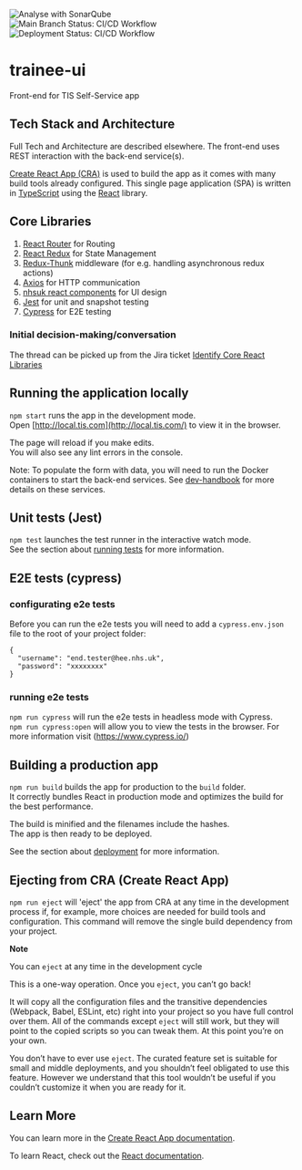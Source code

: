 ![Analyse with SonarQube](https://github.com/Health-Education-England/trainee-ui/workflows/Analyse%20with%20SonarQube/badge.svg)  
![Main Branch Status: CI/CD Workflow](https://github.com/Health-Education-England/trainee-ui/workflows/CI/CD%20Workflow/badge.svg?branch=main)  
![Deployment Status: CI/CD Workflow](https://github.com/Health-Education-England/trainee-ui/workflows/CI/CD%20Workflow/badge.svg?branch=main&event=deployment_status)

# trainee-ui

Front-end for TIS Self-Service app

## Tech Stack and Architecture

Full Tech and Architecture are described elsewhere. The front-end uses REST interaction with the back-end service(s).

[Create React App (CRA)](https://create-react-app.dev/) is used to build the app as it comes with many build tools already configured.
This single page application (SPA) is written in [TypeScript](https://www.typescriptlang.org/) using the [React](https://reactjs.org/) library.

## Core Libraries

1. [React Router](https://reactrouter.com/) for Routing
2. [React Redux](https://react-redux.js.org/) for State Management
3. [Redux-Thunk](https://github.com/reduxjs/redux-thunk) middleware (for e.g. handling asynchronous redux actions)
4. [Axios](https://github.com/axios/axios) for HTTP communication
5. [nhsuk react components](https://github.com/NHSDigital/nhsuk-react-components/releases/tag/v1.2.0) for UI design
6. [Jest](https://jestjs.io/) for unit and snapshot testing
7. [Cypress](https://www.cypress.io/) for E2E testing

### Initial decision-making/conversation

The thread can be picked up from the Jira ticket [Identify Core React Libraries](https://hee-tis.atlassian.net/browse/TISNEW-3581)

## Running the application locally

`npm start` runs the app in the development mode.<br />
Open [http://local.tis.com](http://local.tis.com/) to view it in the browser.

The page will reload if you make edits.<br />
You will also see any lint errors in the console.

Note: To populate the form with data, you will need to run the Docker containers to start the back-end services. See
[dev-handbook](https://github.com/Health-Education-England/dev-handbook/tree/main/tis-self-service) for more details on these services.

## Unit tests (Jest)

`npm test` launches the test runner in the interactive watch mode.<br />
See the section about [running tests](https://facebook.github.io/create-react-app/docs/running-tests) for more information.

## E2E tests (cypress)

### configurating e2e tests

Before you can run the e2e tests you will need to add a `cypress.env.json` file to the root of your project folder:

```
{
  "username": "end.tester@hee.nhs.uk",
  "password": "xxxxxxxx"
}
```

### running e2e tests

`npm run cypress` will run the e2e tests in headless mode with Cypress.<br />
`npm run cypress:open` will allow you to view the tests in the browser. For more information visit (https://www.cypress.io/)

## Building a production app

`npm run build` builds the app for production to the `build` folder.<br />
It correctly bundles React in production mode and optimizes the build for the best performance.

The build is minified and the filenames include the hashes.<br />
The app is then ready to be deployed.

See the section about [deployment](https://facebook.github.io/create-react-app/docs/deployment) for more information.

## Ejecting from CRA (Create React App)

`npm run eject` will 'eject' the app from CRA at any time in the development process if, for example, more choices are needed for build tools and configuration. This command will remove the single build dependency from your project.

**Note**

You can `eject` at any time in the development cycle

This is a one-way operation. Once you `eject`, you can’t go back!

It will copy all the configuration files and the transitive dependencies (Webpack, Babel, ESLint, etc) right into your project so you have full control over them. All of the commands except `eject` will still work, but they will point to the copied scripts so you can tweak them. At this point you’re on your own.

You don’t have to ever use `eject`. The curated feature set is suitable for small and middle deployments, and you shouldn’t feel obligated to use this feature. However we understand that this tool wouldn’t be useful if you couldn’t customize it when you are ready for it.

## Learn More

You can learn more in the [Create React App documentation](https://facebook.github.io/create-react-app/docs/getting-started).

To learn React, check out the [React documentation](https://reactjs.org/).
